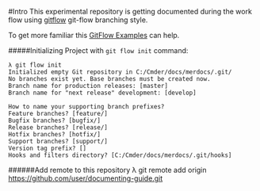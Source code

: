 #Intro
This experimental repository is getting documented during the work flow using [gitflow](https://danielkummer.github.io/git-flow-cheatsheet/ "git-flow are a set of git extensions to provide high-level repository operations for Vincent Driessen's branching model.")  git-flow branching style.

To get more familiar this  [GitFlow Examples](https://gitversion.readthedocs.io/en/latest/git-branching-strategies/gitflow-examples/ "These examples are using the default configuration with GitVersion. Which is continuous deployment mode for develop and continuous delivery mode for all other branches.") can help.

#####Initializing Project with `git flow init` command:  
 
    λ git flow init
    Initialized empty Git repository in C:/Cmder/docs/merdocs/.git/
    No branches exist yet. Base branches must be created now.
    Branch name for production releases: [master]
    Branch name for "next release" development: [develop]
    
    How to name your supporting branch prefixes?
    Feature branches? [feature/]
    Bugfix branches? [bugfix/]
    Release branches? [release/]
    Hotfix branches? [hotfix/]
    Support branches? [support/]
    Version tag prefix? []
    Hooks and filters directory? [C:/Cmder/docs/merdocs/.git/hooks]  

######Add remote to this repository
λ git remote add origin https://github.com/user/documenting-guide.git
